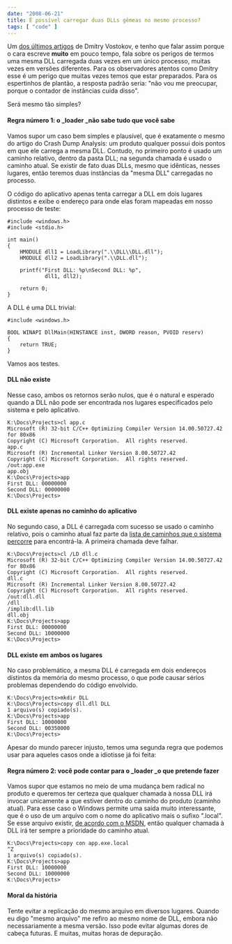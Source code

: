 ```yaml
---
date: "2008-06-21"
title: É possível carregar duas DLLs gêmeas no mesmo processo?
tags: [ "code" ]
---
```

Um [dos últimos artigos](http://www.dumpanalysis.org/blog/index.php/2008/06/19/crash-dump-analysis-patterns-part-64/) de Dmitry Vostokov, e tenho que falar assim porque o cara escreve **muito** em pouco tempo, fala sobre os perigos de termos uma mesma DLL carregada duas vezes em um único processo, muitas vezes em versões diferentes. Para os observadores atentos como Dmitry esse é um perigo que muitas vezes temos que estar preparados. Para os espertinhos de plantão, a resposta padrão seria: "não vou me preocupar, porque o contador de instâncias cuida disso".

Será mesmo tão simples?

#### Regra número 1: o _loader _não sabe tudo que você sabe

Vamos supor um caso bem simples e plausível, que é exatamente o mesmo do artigo do Crash Dump Analysis: um produto qualquer possui dois pontos em que ele carrega a mesma DLL. Contudo, no primeiro ponto é usado um caminho relativo, dentro da pasta DLL; na segunda chamada é usado o caminho atual. Se existir de fato duas DLLs, mesmo que idênticas, nesses lugares, então teremos duas instâncias da "mesma DLL" carregadas no processo.

O código do aplicativo apenas tenta carregar a DLL em dois lugares distintos e exibe o endereço para onde elas foram mapeadas em nosso processo de teste:

```
#include <windows.h>
#include <stdio.h>

int main()
{
	HMODULE dll1 = LoadLibrary(".\\DLL\\DLL.dll");
	HMODULE dll2 = LoadLibrary(".\\DLL.dll");

	printf("First DLL: %p\nSecond DLL: %p",
			dll1, dll2);

	return 0;
}

```

A DLL é uma DLL trivial:

```
#include <windows.h>

BOOL WINAPI DllMain(HINSTANCE inst, DWORD reason, PVOID reserv)
{
	return TRUE;
}
```

Vamos aos testes.

#### DLL não existe

Nesse caso, ambos os retornos serão nulos, que é o natural e esperado quando a DLL não pode ser encontrada nos lugares especificados pelo sistema e pelo aplicativo.

    
    K:\Docs\Projects>cl app.c
    Microsoft (R) 32-bit C/C++ Optimizing Compiler Version 14.00.50727.42 for 80x86
    Copyright (C) Microsoft Corporation.  All rights reserved.
    app.c
    Microsoft (R) Incremental Linker Version 8.00.50727.42
    Copyright (C) Microsoft Corporation.  All rights reserved.
    /out:app.exe
    app.obj
    K:\Docs\Projects>app
    First DLL: 00000000
    Second DLL: 00000000
    K:\Docs\Projects>

#### DLL existe apenas no caminho do aplicativo

No segundo caso, a DLL é carregada com sucesso se usado o caminho relativo, pois o caminho atual faz parte da [lista de caminhos que o sistema percorre](http://msdn.microsoft.com/en-us/library/ms682586.aspx) para encontrá-la. A primeira chamada deve falhar.

    
    K:\Docs\Projects>cl /LD dll.c
    Microsoft (R) 32-bit C/C++ Optimizing Compiler Version 14.00.50727.42 for 80x86
    Copyright (C) Microsoft Corporation.  All rights reserved.
    dll.c
    Microsoft (R) Incremental Linker Version 8.00.50727.42
    Copyright (C) Microsoft Corporation.  All rights reserved.
    /out:dll.dll
    /dll
    /implib:dll.lib
    dll.obj
    K:\Docs\Projects>app
    First DLL: 00000000
    Second DLL: 10000000
    K:\Docs\Projects>

#### DLL existe em ambos os lugares

No caso problemático, a mesma DLL é carregada em dois endereços distintos da memória do mesmo processo, o que pode causar sérios problemas dependendo do código envolvido.

    
    K:\Docs\Projects>mkdir DLL
    K:\Docs\Projects>copy dll.dll DLL
    1 arquivo(s) copiado(s).
    K:\Docs\Projects>app
    First DLL: 10000000
    Second DLL: 00350000
    K:\Docs\Projects>

Apesar do mundo parecer injusto, temos uma segunda regra que podemos usar para aqueles casos onde a idiotisse já foi feita:

#### Regra número 2: você pode contar para o _loader _o que pretende fazer

Vamos supor que estamos no meio de uma mudança bem radical no produto e queremos ter certeza que qualquer chamada à nossa DLL irá invocar unicamente a que estiver dentro do caminho do produto (caminho atual). Para esse caso o Windows permite uma saída muito interessante, que é o uso de um arquivo com o nome do aplicativo mais o sufixo ".local". Se esse arquivo existir, [de acordo com o MSDN](http://msdn.microsoft.com/en-us/library/ms682600(VS.85).aspx), então qualquer chamada à DLL irá ter sempre a prioridade do caminho atual.

    
    K:\Docs\Projects>copy con app.exe.local
    ^Z
    1 arquivo(s) copiado(s).
    K:\Docs\Projects>app
    First DLL: 10000000
    Second DLL: 10000000
    K:\Docs\Projects>

#### Moral da história

Tente evitar a replicação do mesmo arquivo em diversos lugares. Quando eu digo "mesmo arquivo" me refiro ao mesmo nome de DLL, embora não necessariamente a mesma versão. Isso pode evitar algumas dores de cabeça futuras. E muitas, muitas horas de depuração.
